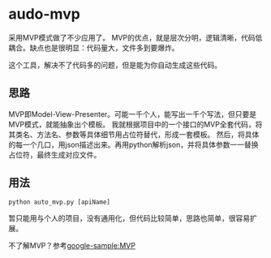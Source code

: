 # audo-mvp

采用MVP模式做了不少应用了。
MVP的优点，就是层次分明，逻辑清晰，代码低耦合。缺点也是很明显：代码量大，文件多到要爆炸。

这个工具，解决不了代码多的问题，但是能为你自动生成这些代码。

## 思路
MVP即Model-View-Presenter。可能一千个人，能写出一千个写法，但只要是MVP模式，就能抽象出个模板。
我就根据项目中的一个接口的MVP全套代码，将其类名、方法名、参数等具体细节用占位符替代，形成一套模板。
然后，将具体的每一个几口，用json描述出来。再用python解析json，并将具体参数一一替换占位符，最终生成对应文件。

## 用法
```python auto_mvp.py [apiName]```

暂只能用与个人的项目，没有通用化，但代码比较简单，思路也简单，很容易扩展。


不了解MVP？参考[google-sample:MVP](https://github.com/googlesamples/android-architecture)
